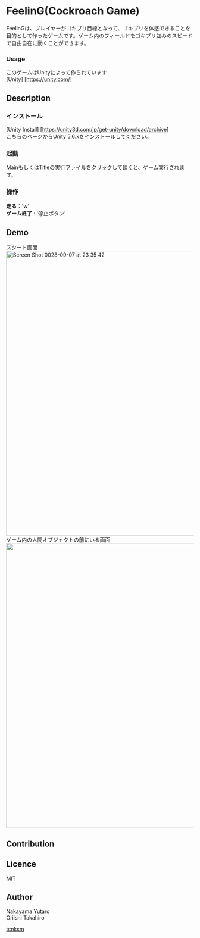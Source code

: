 FeelinG(Cockroach Game)
====
FeelinGは、プレイヤーがゴキブリ目線となって、ゴキブリを体感できることを目的として作ったゲームです。ゲーム内のフィールドをゴキブリ並みのスピードで自由自在に動くことができます。

### Usage
このゲームはUnityによって作られています  
[Unity] [https://unity.com/]
## Description

### インストール
[Unity Install] [https://unity3d.com/jp/get-unity/download/archive]  
こちらのページからUnity 5.6.xをインストールしてください。

### 起動
MainもしくはTitleの実行ファイルをクリックして頂くと、ゲーム実行されます。

### 操作
**走る**：'w'  
**ゲーム終了** : '停止ボタン'

## Demo
<!--![2](https://user-images.githubusercontent.com/20881545/58742289-9ac67380-845e-11e9-96e8-6d6650462898.jpg)
-->
スタート画面  
<img width="766" alt="Screen Shot 0028-09-07 at 23 35 42" src="https://user-images.githubusercontent.com/20881545/58742552-710e4c00-8460-11e9-9b33-1715e58ac62a.png">
ゲーム内の人間オブジェクトの前にいる画面  
<img src="https://user-images.githubusercontent.com/20881545/58742289-9ac67380-845e-11e9-96e8-6d6650462898.jpg" width="766px" >

## Contribution

## Licence

[MIT](https://github.com/tcnksm/tool/blob/master/LICENCE)

## Author
Nakayama Yutaro  
Oriishi Takahiro

[tcnksm](https://github.com/tcnksm)
